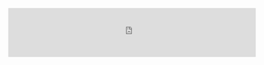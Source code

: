 <div style="margin:auto;overflow:hidden" class="framed-content framed-python-guide">
<iframe src="https://openml.github.io/openml-python/dev/usage.html"
        class="framed-github framed-python" height="100vh" width="100%" frameborder="0" id="python_api_frame"
        allowfullscreen sandbox="allow-scripts allow-same-origin">
  <p> <a href="https://openml.github.io/openml-python/develop/usage.html">
    Fallback link for browsers that don't support iframes
  </a> </p>
</iframe>
</div>
